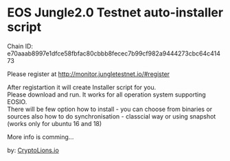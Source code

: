 # EOS Jungle2.0 Testnet auto-installer script

Chain ID: e70aaab8997e1dfce58fbfac80cbbb8fecec7b99cf982a9444273cbc64c41473


Please register at http://monitor.jungletestnet.io/#register  

After registartion it will create Installer script for you.  
Please download and run. It works for all operation system supporting EOSIO.  
There will be few option how to install - you can choose from binaries or sources also how to do synchronisation - classcial way or using snapshot (works only for ubuntu 16 and 18)

More info is comming...

by: <a target="_blank" href="http://CryptoLions.io">CryptoLions.io</a>
